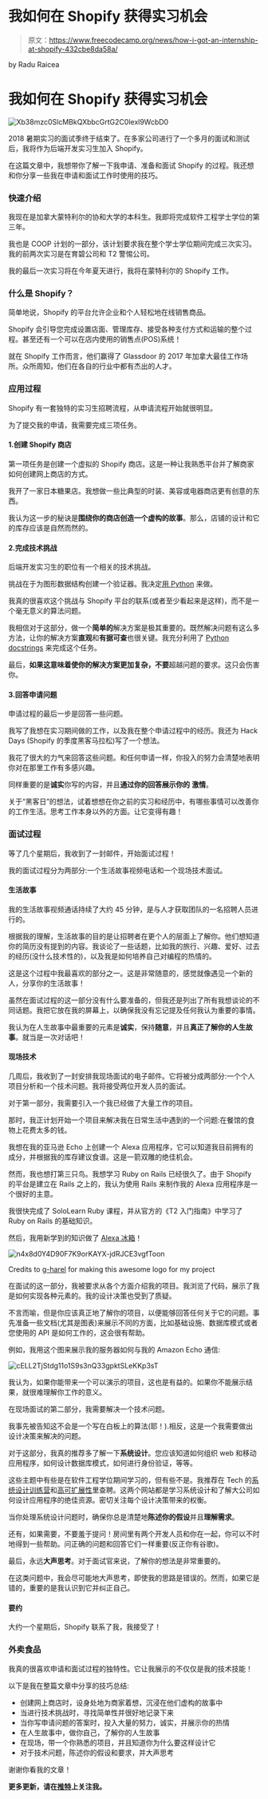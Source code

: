 # 我如何在 Shopify 获得实习机会

> 原文：<https://www.freecodecamp.org/news/how-i-got-an-internship-at-shopify-432cbe8da58a/>

by Radu Raicea

# 我如何在 Shopify 获得实习机会

![Xb38mzc0SlcMBkQXbbcGrtG2C0lexl9WcbD0](img/1910fd579e906c432955d8d4e5453898.png)

2018 暑期实习的面试季终于结束了。在多家公司进行了一个多月的面试和测试后，我将作为后端开发实习生加入 Shopify。

在这篇文章中，我想带你了解一下我申请、准备和面试 Shopify 的过程。我还想和你分享一些我在申请和面试工作时使用的技巧。

### 快速介绍

我现在是加拿大蒙特利尔的协和大学的本科生。我即将完成软件工程学士学位的第三年。

我也是 COOP 计划的一部分，该计划要求我在整个学士学位期间完成三次实习。我的前两次实习是在育碧公司和 T2 警惕公司。

我的最后一次实习将在今年夏天进行，我将在蒙特利尔的 Shopify 工作。

### 什么是 Shopify？

简单地说，Shopify 的平台允许企业和个人轻松地在线销售商品。

Shopify 会引导您完成设置店面、管理库存、接受各种支付方式和运输的整个过程。甚至还有一个可以在店内使用的销售点(POS)系统！

就在 Shopify 工作而言，他们赢得了 Glassdoor 的 2017 年加拿大最佳工作场所。众所周知，他们在各自的行业中都有杰出的人才。

### 应用过程

Shopify 有一套独特的实习生招聘流程，从申请流程开始就很明显。

为了提交我的申请，我需要完成三项任务。

#### 1.创建 Shopify 商店

第一项任务是创建一个虚拟的 Shopify 商店。这是一种让我熟悉平台并了解商家如何创建网上商店的方式。

我开了一家日本糖果店。我想做一些比典型的时装、美容或电器商店更有创意的东西。

我认为这一步的秘诀是**围绕你的商店创造一个虚构的故事**。那么，店铺的设计和它的库存应该是自然而然的。

#### 2.完成技术挑战

后端开发实习生的职位有一个相关的技术挑战。

挑战在于为图形数据结构创建一个验证器。我决定[用 Python](https://github.com/Radu-Raicea/Shopify-Challenge/blob/master/challenge.py) 来做。

我真的很喜欢这个挑战与 Shopify 平台的联系(或者至少看起来是这样)，而不是一个毫无意义的算法问题。

我相信对于这部分，做一个**简单的**解决方案是极其重要的。既然解决问题有这么多方法，让你的解决方案**直观**和**有据可查**也很关键。我充分利用了 [Python docstrings](https://www.python.org/dev/peps/pep-0257/) 来完成这个任务。

最后，**如果这意味着使你的解决方案更加复杂，不要**超越问题的要求。这只会伤害你。

#### 3.回答申请问题

申请过程的最后一步是回答一些问题。

我写了我想在实习期间做的工作，以及我在整个申请过程中的经历。我还为 Hack Days (Shopify 的季度黑客马拉松)写了一个想法。

我花了很大的力气来回答这些问题。和任何申请一样，你投入的努力会清楚地表明你对在那里工作有多感兴趣。

同样重要的是**诚实**你写的内容，并且**通过你的回答展示你的** **激情**。

关于“黑客日”的想法，试着想想在你之前的实习和经历中，有哪些事情可以改善你的工作生活。思考工作本身以外的方面。让它变得有趣！

### 面试过程

等了几个星期后，我收到了一封邮件，开始面试过程！

我的面试过程分为两部分:一个生活故事视频电话和一个现场技术面试。

#### 生活故事

我的生活故事视频通话持续了大约 45 分钟，是与人才获取团队的一名招聘人员进行的。

根据我的理解，生活故事的目的是让招聘者在更个人的层面上了解你。他们想知道你的简历没有提到的内容。我谈论了一些话题，比如我的旅行、兴趣、爱好、过去的经历(没什么技术性的)，以及我是如何培养自己对编程的热情的。

这是这个过程中我最喜欢的部分之一。这是非常随意的，感觉就像遇见一个新的人，分享你的生活故事！

虽然在面试过程的这一部分没有什么要准备的，但我还是列出了所有我想谈论的不同话题。我把它放在我的屏幕上，以确保我没有忘记提及任何我认为重要的事情。

我认为在人生故事中最重要的元素是**诚实**，保持**随意**，并且**真正了解你的人生故事**。就当是一次对话吧！

#### 现场技术

几周后，我收到了一封安排我现场面试的电子邮件。它将被分成两部分:一个个人项目分析和一个技术问题。我将接受两位开发人员的面试。

对于第一部分，我需要引入一个我已经做了大量工作的项目。

那时，我正计划开始一个项目来解决我在日常生活中遇到的一个问题:在餐馆的食物上花费太多的钱。

我想在我的亚马逊 Echo 上创建一个 Alexa 应用程序，它可以知道我目前拥有的成分，并根据我的库存建议食谱。这是一箭双雕的绝佳机会。

然而，我也想打第三只鸟。我想学习 Ruby on Rails 已经很久了。由于 Shopify 的平台是建立在 Rails 之上的，我认为使用 Rails 来制作我的 Alexa 应用程序是一个很好的主意。

我很快完成了 SoloLearn Ruby 课程，并从官方的《T2 入门指南》中学习了 Ruby on Rails 的基础知识。

然后，我用新学到的知识做了 [Alexa 冰箱](https://github.com/Radu-Raicea/AlexaFridge)！

![n4x8d0Y4D90F7K9orKAYX-jdRJCE3vgfToon](img/d84bdab5693308ad5f405724beb3ed6d.png)

Credits to [g-harel](https://github.com/g-harel) for making this awesome logo for my project

在面试的这一部分，我被要求从各个方面介绍我的项目。我浏览了代码，展示了我是如何实现各种元素的。我的设计决策也受到了质疑。

不言而喻，但是你应该真正地了解你的项目，以便能够回答任何关于它的问题。事先准备一些文档(尤其是图表)来展示不同的方面，比如基础设施、数据库模式或者您使用的 API 是如何工作的，这会很有帮助。

例如，我用这个图来展示我的服务器如何与我的 Amazon Echo 通信:

![cELL2TjStdg11o1S9s3nQ33gpktSLeKKp3sT](img/bae39b0c0a2ff64d8c8a759d30ae64ce.png)

我认为，如果你能带来一个可以演示的项目，这也是有益的。如果你不能展示结果，就很难理解你工作的意义。

在现场面试的第二部分，我需要解决一个技术问题。

我事先被告知这不会是一个写在白板上的算法(耶！).相反，这是一个我需要做出设计决策来解决的问题。

对于这部分，我真的推荐多了解一下**系统设计**。您应该知道如何组织 web 和移动应用程序，如何设计数据库模式，如何进行身份验证，等等。

这些主题中有些是在软件工程学位期间学习的，但有些不是。我推荐在 Tech 的[系统设计训练营](https://www.hiredintech.com/classrooms/system-design/lesson/52)和[高可扩展性](http://highscalability.com)里查聘。这两个网站都是学习系统设计和了解大公司如何设计应用程序的绝佳资源。密切关注每个设计决策带来的权衡。

当你处理系统设计问题时，确保你总是清楚地**陈述你的假设**并且**理解需求**。

还有，如果需要，不要羞于提问！房间里有两个开发人员和你在一起，你可以不时地得到一些帮助。问正确的问题和回答它们一样重要(反正你有谷歌)。

最后，永远**大声思考**。对于面试官来说，了解你的想法是非常重要的。

在这类问题中，我会尽可能地大声思考，即使我的思路是错误的。然而，如果它是错的，重要的是我认识到它并纠正自己。

#### 要约

大约一个星期后，Shopify 联系了我，我接受了！

### 外卖食品

我真的很喜欢申请和面试过程的独特性。它让我展示的不仅仅是我的技术技能！

以下是我在整篇文章中分享的技巧总结:

*   创建网上商店时，设身处地为商家着想，沉浸在他们虚构的故事中
*   当进行技术挑战时，寻找简单性并很好地记录下来
*   当你写申请问题的答案时，投入大量的努力，诚实，并展示你的热情
*   在人生故事中，做你自己，了解你的人生故事
*   在现场，带一个你熟悉的项目，并且知道你为什么要这样设计它
*   对于技术问题，陈述你的假设和要求，并大声思考

谢谢你看我的文章！

**更多更新，请在[推特](https://twitter.com/radu_raicea)上关注我。**